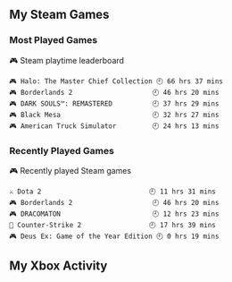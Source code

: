 ## My Steam Games

### Most Played Games
<!-- steam-box-playtime start -->
🎮 Steam playtime leaderboard
```text
🎮 Halo: The Master Chief Collection 🕘 66 hrs 37 mins
🎮 Borderlands 2                    🕘 46 hrs 20 mins
🎮 DARK SOULS™: REMASTERED          🕘 37 hrs 29 mins
🎮 Black Mesa                       🕘 32 hrs 27 mins
🎮 American Truck Simulator         🕘 24 hrs 13 mins
```
<!-- Powered by https://github.com/torresflo/steam-box-for-readme . -->
<!-- steam-box-playtime end -->

### Recently Played Games
<!-- steam-box-recent start -->
🎮 Recently played Steam games
```text
⚔️ Dota 2                           🕘 11 hrs 31 mins
🎮 Borderlands 2                    🕘 46 hrs 20 mins
🎮 DRACOMATON                       🕘 12 hrs 23 mins
🔫 Counter-Strike 2                 🕘 17 hrs 39 mins
🎮 Deus Ex: Game of the Year Edition 🕘 0 hrs 19 mins
```
<!-- Powered by https://github.com/torresflo/steam-box-for-readme . -->
<!-- steam-box-recent end -->

## My Xbox Activity

<!-- XBL_STATS -->
<!-- /XBL_STATS -->
